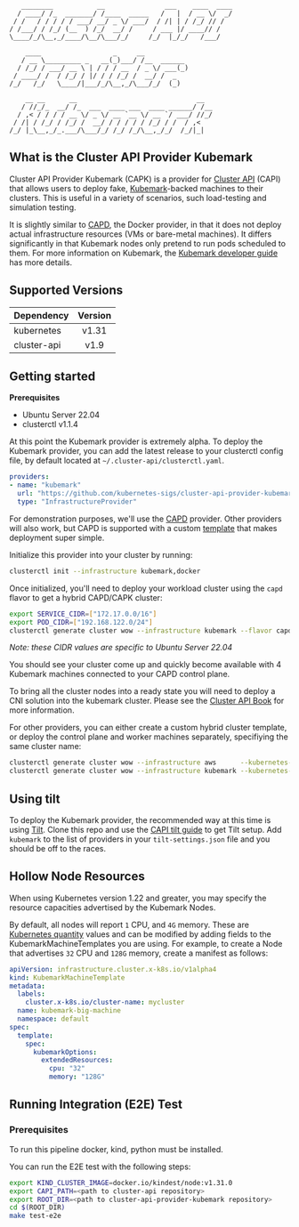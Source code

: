 ```
   ________           __               ___    ____  ____
  / ____/ /_  _______/ /____  _____   /   |  / __ \/  _/
 / /   / / / / / ___/ __/ _ \/ ___/  / /| | / /_/ // /
/ /___/ / /_/ (__  ) /_/  __/ /     / ___ |/ ____// /
\____/_/\__,_/____/\__/\___/_/     /_/  |_/_/   /___/

    ____                  _     __
   / __ \_________ _   __(_)___/ /__  ______
  / /_/ / ___/ __ \ | / / / __  / _ \/ ___(_)
 / ____/ /  / /_/ / |/ / / /_/ /  __/ /  _
/_/   /_/   \____/|___/_/\__,_/\___/_/  (_)

    __ __      __                              __
   / //_/_  __/ /_  ___  ____ ___  ____ ______/ /__
  / ,< / / / / __ \/ _ \/ __ `__ \/ __ `/ ___/ //_/
 / /| / /_/ / /_/ /  __/ / / / / / /_/ / /  / ,<
/_/ |_\__,_/_.___/\___/_/ /_/ /_/\__,_/_/  /_/|_|

```

## What is the Cluster API Provider Kubemark

Cluster API Provider Kubemark (CAPK) is a provider for [Cluster
API][cluster_api] (CAPI) that allows users to deploy fake, [Kubemark][kubemark_docs]-backed machines to their
clusters. This is useful in a variety of scenarios, such load-testing and
simulation testing.

It is slightly similar to [CAPD][capd], the Docker
provider, in that it does not deploy actual infrastructure resources (VMs or
bare-metal machines). It differs significantly in that Kubemark nodes only
pretend to run pods scheduled to them. For more information on Kubemark, the
[Kubemark developer guide][kubemark_docs] has more details.

## Supported Versions

| Dependency  | Version |
|:------------|:-------:|
| kubernetes  |  v1.31  |
| cluster-api |  v1.9   |

## Getting started

**Prerequisites**
* Ubuntu Server 22.04
* clusterctl v1.1.4

At this point the Kubemark provider is extremely alpha. To deploy the Kubemark
provider, you can add the latest release to your clusterctl config file, by
default located at `~/.cluster-api/clusterctl.yaml`.

```yaml
providers:
- name: "kubemark"
  url: "https://github.com/kubernetes-sigs/cluster-api-provider-kubemark/releases/v0.6.0/infrastructure-components.yaml"
  type: "InfrastructureProvider"
```

For demonstration purposes, we'll use the [CAPD][capd] provider. Other
providers will also work, but CAPD is supported with a custom
[template](templates/cluster-template-capd.yaml) that makes deployment super
simple.

Initialize this provider into your cluster by running:

```bash
clusterctl init --infrastructure kubemark,docker
```

Once initialized, you'll need to deploy your workload cluster using the `capd`
flavor to get a hybrid CAPD/CAPK cluster:

```bash
export SERVICE_CIDR=["172.17.0.0/16"]
export POD_CIDR=["192.168.122.0/24"]
clusterctl generate cluster wow --infrastructure kubemark --flavor capd --kubernetes-version 1.28.0 --control-plane-machine-count=1 --worker-machine-count=4 | kubectl apply -f-
```

*Note: these CIDR values are specific to Ubuntu Server 22.04*

You should see your cluster come up and quickly become available with 4 Kubemark machines connected to your CAPD control plane.

To bring all the cluster nodes into a ready state you will need to deploy a CNI
solution into the kubemark cluster. Please see the [Cluster API Book](https://cluster-api.sigs.k8s.io/user/quick-start.html?highlight=cni#deploy-a-cni-solution)
for more information.

For other providers, you can either create a custom hybrid cluster template, or deploy the control plane and worker machines separately, specifiying the same cluster name:

```bash
clusterctl generate cluster wow --infrastructure aws      --kubernetes-version 1.28.0 --control-plane-machine-count=1 | kubectl apply -f-
clusterctl generate cluster wow --infrastructure kubemark --kubernetes-version 1.28.0 --worker-machine-count=4        | kubectl apply -f-
```

## Using tilt
To deploy the Kubemark provider, the recommended way at this time is using
[Tilt][tilt]. Clone this repo and use the [CAPI tilt guide][capi_tilt] to get
Tilt setup. Add `kubemark` to the list of providers in your
`tilt-settings.json` file and you should be off to the races.

## Hollow Node Resources
When using Kubernetes version 1.22 and greater, you may specify the resource
capacities advertised by the Kubemark Nodes.

By default, all nodes will report `1` CPU, and `4G` memory. These are [Kubernetes quantity][k8s_quantity_docs]
values and can be modified by adding fields to the KubemarkMachineTemplates you are using.
For example, to create a Node that advertises `32` CPU and `128G` memory, create a manifest as follows:

```yaml
apiVersion: infrastructure.cluster.x-k8s.io/v1alpha4
kind: KubemarkMachineTemplate
metadata:
  labels:
    cluster.x-k8s.io/cluster-name: mycluster
  name: kubemark-big-machine
  namespace: default
spec:
  template:
    spec:
      kubemarkOptions:
        extendedResources:
          cpu: "32"
          memory: "128G"
```

<!-- References -->

[capd]: https://github.com/kubernetes-sigs/cluster-api/tree/master/test/infrastructure/docker
[kubemark_docs]: https://github.com/kubernetes/community/blob/master/contributors/devel/sig-scalability/kubemark-guide.md
[cluster_api]: https://github.com/kubernetes-sigs/cluster-api
[tilt]: https://tilt.dev
[capi_tilt]: https://cluster-api.sigs.k8s.io/developer/tilt.html
[k8s_quantity_docs]: https://kubernetes.io/docs/reference/kubernetes-api/common-definitions/quantity/

## Running Integration (E2E) Test

### Prerequisites

To run this pipeline docker, kind, python must be installed.

You can run the E2E test with the following steps:

```bash
export KIND_CLUSTER_IMAGE=docker.io/kindest/node:v1.31.0
export CAPI_PATH=<path to cluster-api repository>
export ROOT_DIR=<path to cluster-api-provider-kubemark repository>
cd $(ROOT_DIR)
make test-e2e
```
